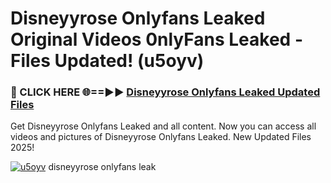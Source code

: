 # Disneyyrose Onlyfans Leaked Original Videos 0nlyFans Leaked - Files Updated! (u5oyv)

<h3>🔴 CLICK HERE 🌐==►► <a href="https://tinyurl.com/2jnfzry5" rel="nofollow">Disneyyrose Onlyfans Leaked Updated Files</a></h3>

Get Disneyyrose Onlyfans Leaked and all content. Now you can access all videos and pictures of Disneyyrose Onlyfans Leaked. New Updated Files 2025!

[![u5oyv](https://i.imgur.com/GyGTBgg.gif)](https://tinyurl.com/2jnfzry5)
disneyyrose onlyfans leak